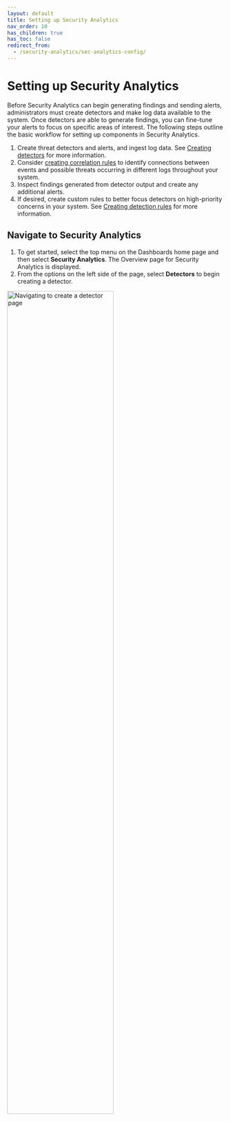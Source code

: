 ```yaml
---
layout: default
title: Setting up Security Analytics
nav_order: 10
has_children: true
has_toc: false
redirect_from:
  - /security-analytics/sec-analytics-config/
---
```


# Setting up Security Analytics

Before Security Analytics can begin generating findings and sending alerts, administrators must create detectors and make log data available to the system. Once detectors are able to generate findings, you can fine-tune your alerts to focus on specific areas of interest. The following steps outline the basic workflow for setting up components in Security Analytics.

1. Create threat detectors and alerts, and ingest log data. See [Creating detectors]({{site.url}}{{site.baseurl}}/security-analytics/sec-analytics-config/detectors-config/) for more information.
1. Consider [creating correlation rules]({{site.url}}{{site.baseurl}}/sec-analytics-config/correlation-config/) to identify connections between events and possible threats occurring in different logs throughout your system.
1. Inspect findings generated from detector output and create any additional alerts.
1. If desired, create custom rules to better focus detectors on high-priority concerns in your system. See [Creating detection rules]({{site.url}}{{site.baseurl}}/security-analytics/usage/rules/#creating-detection-rules) for more information.

## Navigate to Security Analytics

1. To get started, select the top menu on the Dashboards home page and then select **Security Analytics**. The Overview page for Security Analytics is displayed.
1. From the options on the left side of the page, select **Detectors** to begin creating a detector.

<img src="{{site.url}}{{site.baseurl}}/images/Security/secanalytics-det-nav.png" alt="Navigating to create a detector page" width="70%">
